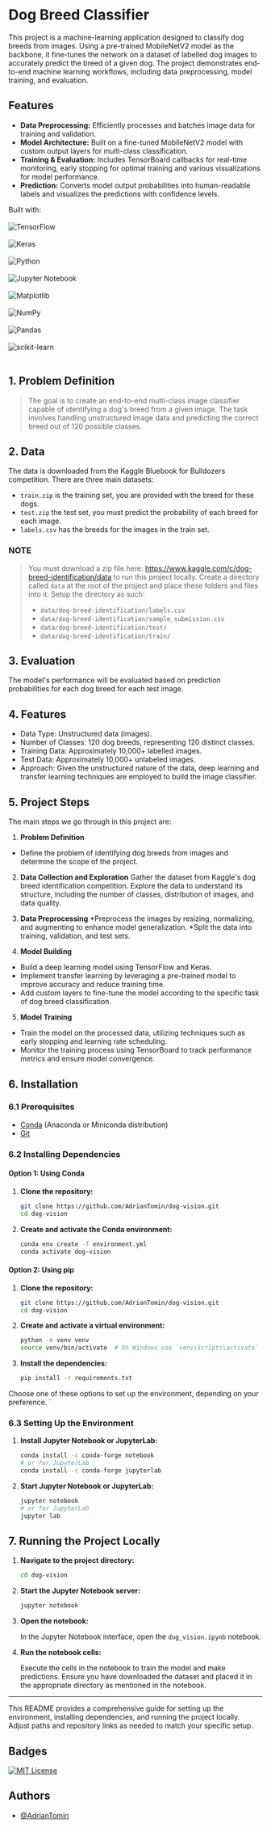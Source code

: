 # Dog Breed Classifier

This project is a machine-learning application designed to classify dog breeds from images. Using a pre-trained MobileNetV2 model as the backbone, it fine-tunes the network on a dataset of labelled dog images to accurately predict the breed of a given dog. The project demonstrates end-to-end machine learning workflows, including data preprocessing, model training, and evaluation.

## Features

- **Data Preprocessing:** Efficiently processes and batches image data for training and validation.
- **Model Architecture:** Built on a fine-tuned MobileNetV2 model with custom output layers for multi-class classification.
- **Training & Evaluation:** Includes TensorBoard callbacks for real-time monitoring, early stopping for optimal training and various visualizations for model performance.
- **Prediction:** Converts model output probabilities into human-readable labels and visualizes the predictions with confidence levels.

Built with:
<br>
<br>
![TensorFlow](https://img.shields.io/badge/TensorFlow-FF6F00?style=for-the-badge&logo=tensorflow&logoColor=white)
<br>
<br>
![Keras](https://img.shields.io/badge/Keras-D00000?style=for-the-badge&logo=keras&logoColor=white)
<br>
<br>
![Python](https://img.shields.io/badge/python-3670A0?style=for-the-badge&logo=python&logoColor=ffdd54) 
<br>
<br>
![Jupyter Notebook](https://img.shields.io/badge/jupyter-fff.svg?style=for-the-badge&logo=jupyter&logoColor=orange)
<br>
<br>
![Matplotlib](https://img.shields.io/badge/Matplotlib-%23ffffff.svg?style=for-the-badge&logo=Matplotlib&logoColor=black)
<br>
<br>
![NumPy](https://img.shields.io/badge/numpy-%23013243.svg?style=for-the-badge&logo=numpy&logoColor=white) 
<br>
<br>
![Pandas](https://img.shields.io/badge/pandas-%23150458.svg?style=for-the-badge&logo=pandas&logoColor=white) 
<br>
<br>
![scikit-learn](https://img.shields.io/badge/scikit--learn-%23F7931E.svg?style=for-the-badge&logo=scikit-learn&logoColor=white)
<br>
<br>

## 1. Problem Definition
> The goal is to create an end-to-end multi-class image classifier capable of identifying a dog's breed from a given image. The task involves handling unstructured image data and predicting the correct breed out of 120 possible classes.

## 2. Data
The data is downloaded from the Kaggle Bluebook for Bulldozers competition. There are three main datasets:

* `train.zip` is the training set, you are provided with the breed for these dogs.
* `test.zip` the test set, you must predict the probability of each breed for each image.
* `labels.csv` has the breeds for the images in the train set.

### **NOTE**
> You must download a zip file here: https://www.kaggle.com/c/dog-breed-identification/data to run this project locally.
> Create a directory called `data` at the root of the project and place these folders and files into it.
> Setup the directory as such:
> * `data/dog-breed-identification/labels.csv`
> * `data/dog-breed-identification/sample_submission.csv`
> * `data/dog-breed-identification/test/`
> * `data/dog-breed-identification/train/` 

## 3. Evaluation
The model's performance will be evaluated based on prediction probabilities for each dog breed for each test image. 

## 4. Features
* Data Type: Unstructured data (images).
* Number of Classes: 120 dog breeds, representing 120 distinct classes.
* Training Data: Approximately 10,000+ labelled images.
* Test Data: Approximately 10,000+ unlabeled images.
* Approach: Given the unstructured nature of the data, deep learning and transfer learning techniques are employed to build the image classifier.
## 5. Project Steps
The main steps we go through in this project are:

1. **Problem Definition**
* Define the problem of identifying dog breeds from images and determine the scope of the project.
  
2. **Data Collection and Exploration**
Gather the dataset from Kaggle's dog breed identification competition.
Explore the data to understand its structure, including the number of classes, distribution of images, and data quality.

3. **Data Preprocessing**
*Preprocess the images by resizing, normalizing, and augmenting to enhance model generalization.
*Split the data into training, validation, and test sets.

4. **Model Building**
* Build a deep learning model using TensorFlow and Keras.
* Implement transfer learning by leveraging a pre-trained model to improve accuracy and reduce training time.
* Add custom layers to fine-tune the model according to the specific task of dog breed classification.

5. **Model Training**
* Train the model on the processed data, utilizing techniques such as early stopping and learning rate scheduling.
* Monitor the training process using TensorBoard to track performance metrics and ensure model convergence.

## 6. Installation

### 6.1 Prerequisites

- [Conda](https://docs.conda.io/projects/conda/en/latest/user-guide/install/index.html) (Anaconda or Miniconda distribution)
- [Git](https://git-scm.com/)

### 6.2 Installing Dependencies
#### Option 1: Using Conda

1. **Clone the repository:**

    ```bash
    git clone https://github.com/AdrianTomin/dog-vision.git
    cd dog-vision
    ```

2. **Create and activate the Conda environment:**

    ```bash
    conda env create -f environment.yml
    conda activate dog-vision
    ```

#### Option 2: Using pip

1. **Clone the repository:**

    ```bash
    git clone https://github.com/AdrianTomin/dog-vision.git
    cd dog-vision
    ```

2. **Create and activate a virtual environment:**

    ```bash
    python -m venv venv
    source venv/bin/activate  # On Windows use `venv\Scripts\activate`
    ```

3. **Install the dependencies:**

    ```bash
    pip install -r requirements.txt
    ```

Choose one of these options to set up the environment, depending on your preference.
`

### 6.3 Setting Up the Environment

1. **Install Jupyter Notebook or JupyterLab:**

    ```bash
    conda install -c conda-forge notebook
    # or for JupyterLab
    conda install -c conda-forge jupyterlab
    ```

2. **Start Jupyter Notebook or JupyterLab:**

    ```bash
    jupyter notebook
    # or for JupyterLab
    jupyter lab
    ```

## 7. Running the Project Locally

1. **Navigate to the project directory:**

    ```bash
    cd dog-vision
    ```

2. **Start the Jupyter Notebook server:**

    ```bash
    jupyter notebook
    ```

3. **Open the notebook:**

    In the Jupyter Notebook interface, open the `dog_vision.ipynb` notebook.

4. **Run the notebook cells:**

    Execute the cells in the notebook to train the model and make predictions. Ensure you have downloaded the dataset and placed it in the appropriate directory as mentioned in the notebook.

---

This README provides a comprehensive guide for setting up the environment, installing dependencies, and running the project locally. Adjust paths and repository links as needed to match your specific setup.


## Badges
[![MIT License](https://img.shields.io/badge/License-MIT-green.svg)](https://choosealicense.com/licenses/mit/)

## Authors
- [@AdrianTomin](https://www.github.com/AdrianTomin)
